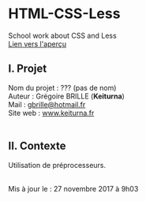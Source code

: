 # HTML-CSS-Less

School work about CSS and Less
<br>[Lien vers l'aperçu](https://keiturna.github.io/HTML-CSS-Less/)<br>

<h2>I. Projet</h2>

  Nom du projet : ??? (pas de nom)<br>
  Auteur : Grégoire BRILLE (<b>Keiturna</b>)<br>
  Mail : gbrille@hotmail.fr<br>
  Site web : www.keiturna.fr
  <br>
  <br>
  
<h2>II. Contexte</h2>
  
  Utilisation de préprocesseurs.
  <br>
  <br>
 
Mis à jour le : 27 novembre 2017 à 9h03
